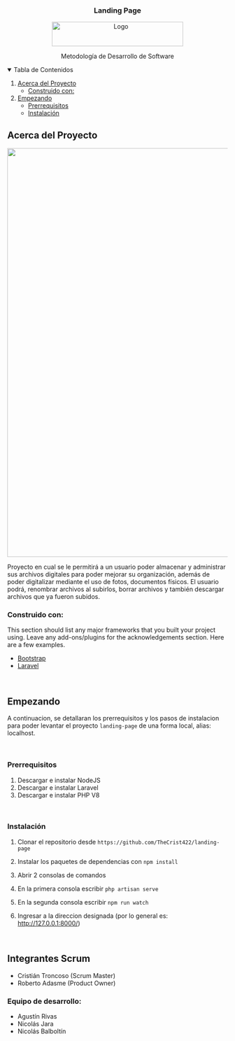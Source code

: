 <!-- PROJECT LOGO -->
 <h3 align="center">Landing Page </h3>
<p align="center">
  <a href="https://github.com/pabpobar/Tarea1-Landing-Page/tree/LandingPage-Grupo9">
    <img src="images/logo-white.png" alt="Logo" width="300" height="56">
  </a>

 

  <p align="center">
   Metodología de Desarrollo de Software

<!-- TABLE OF CONTENTS -->
<details open="open">
  <summary>Tabla de Contenidos</summary>
  <ol>
    <li>
      <a href="#about-the-project">Acerca del Proyecto</a>
      <ul>
        <li><a href="#built-with">Construido con: </a></li>
      </ul>
    </li>
    <li>
      <a href="#getting-started">Empezando</a>
      <ul>
        <li><a href="#prerequisites">Prerrequisitos</a></li>
        <li><a href="#installation">Instalación</a></li>
      </ul>
    </li>
     </ol>
</details>



<!-- ABOUT THE PROJECT -->
## Acerca del Proyecto

<p align="center">
      <img src="images/producto1.png" alt="Logo" width="1987" height="935">
  </a>

Proyecto en cual se le permitirá a un usuario poder almacenar y administrar sus archivos digitales para poder mejorar su organización, además de poder digitalizar mediante el uso de fotos, documentos físicos. El usuario podrá, renombrar archivos al subirlos, borrar archivos y también descargar archivos que ya fueron subidos.

### Construido con:

This section should list any major frameworks that you built your project using. Leave any add-ons/plugins for the acknowledgements section. Here are a few examples.
* [Bootstrap](https://getbootstrap.com)
* [Laravel](https://laravel.com)

<br />

<!-- GETTING STARTED -->
## Empezando
A continuacion, se detallaran los prerrequisitos y los pasos de instalacion para poder levantar el
proyecto ```landing-page``` de una forma local, alias: localhost.

<br/>

### Prerrequisitos
1. Descargar e instalar NodeJS
2. Descargar e instalar Laravel
3. Descargar e instalar PHP V8
<br />

### Instalación

1. Clonar el repositorio desde ```https://github.com/TheCrist422/landing-page```
2. Instalar los paquetes de dependencias con ```npm install```
3. Abrir 2 consolas de comandos
4. En la primera consola escribir ```php artisan serve```
5. En la segunda consola escribir ```npm run watch```
6. Ingresar a la direccion designada (por lo general es: http://127.0.0.1:8000/)

   <br>

## Integrantes Scrum
* Cristián Troncoso (Scrum Master)
* Roberto Adasme (Product Owner)

### Equipo de desarrollo:
* Agustín Rivas
* Nicolás Jara
* Nicolás Balboltín


